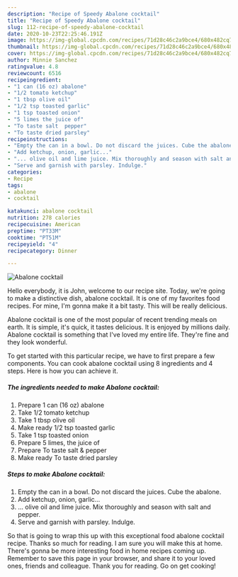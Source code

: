 ```yaml
---
description: "Recipe of Speedy Abalone cocktail"
title: "Recipe of Speedy Abalone cocktail"
slug: 112-recipe-of-speedy-abalone-cocktail
date: 2020-10-23T22:25:46.191Z
image: https://img-global.cpcdn.com/recipes/71d28c46c2a9bce4/680x482cq70/abalone-cocktail-recipe-main-photo.jpg
thumbnail: https://img-global.cpcdn.com/recipes/71d28c46c2a9bce4/680x482cq70/abalone-cocktail-recipe-main-photo.jpg
cover: https://img-global.cpcdn.com/recipes/71d28c46c2a9bce4/680x482cq70/abalone-cocktail-recipe-main-photo.jpg
author: Minnie Sanchez
ratingvalue: 4.8
reviewcount: 6516
recipeingredient:
- "1 can (16 oz) abalone"
- "1/2 tomato ketchup"
- "1 tbsp olive oil"
- "1/2 tsp toasted garlic"
- "1 tsp toasted onion"
- "5 limes the juice of"
- "To taste salt  pepper"
- "To taste dried parsley"
recipeinstructions:
- "Empty the can in a bowl. Do not discard the juices. Cube the abalone."
- "Add ketchup, onion, garlic..."
- "... olive oil and lime juice. Mix thoroughly and season with salt and pepper."
- "Serve and garnish with parsley. Indulge."
categories:
- Recipe
tags:
- abalone
- cocktail

katakunci: abalone cocktail 
nutrition: 278 calories
recipecuisine: American
preptime: "PT33M"
cooktime: "PT51M"
recipeyield: "4"
recipecategory: Dinner

---
```



![Abalone cocktail](https://img-global.cpcdn.com/recipes/71d28c46c2a9bce4/680x482cq70/abalone-cocktail-recipe-main-photo.jpg)

Hello everybody, it is John, welcome to our recipe site. Today, we're going to make a distinctive dish, abalone cocktail. It is one of my favorites food recipes. For mine, I'm gonna make it a bit tasty. This will be really delicious.



Abalone cocktail is one of the most popular of recent trending meals on earth. It is simple, it's quick, it tastes delicious. It is enjoyed by millions daily. Abalone cocktail is something that I've loved my entire life. They're fine and they look wonderful.


To get started with this particular recipe, we have to first prepare a few components. You can cook abalone cocktail using 8 ingredients and 4 steps. Here is how you can achieve it.

<!--inarticleads1-->

##### The ingredients needed to make Abalone cocktail:

1. Prepare 1 can (16 oz) abalone
1. Take 1/2 tomato ketchup
1. Take 1 tbsp olive oil
1. Make ready 1/2 tsp toasted garlic
1. Take 1 tsp toasted onion
1. Prepare 5 limes, the juice of
1. Prepare To taste salt &amp; pepper
1. Make ready To taste dried parsley




<!--inarticleads2-->

##### Steps to make Abalone cocktail:

1. Empty the can in a bowl. Do not discard the juices. Cube the abalone.
1. Add ketchup, onion, garlic...
1. ... olive oil and lime juice. Mix thoroughly and season with salt and pepper.
1. Serve and garnish with parsley. Indulge.




So that is going to wrap this up with this exceptional food abalone cocktail recipe. Thanks so much for reading. I am sure you will make this at home. There's gonna be more interesting food in home recipes coming up. Remember to save this page in your browser, and share it to your loved ones, friends and colleague. Thank you for reading. Go on get cooking!
